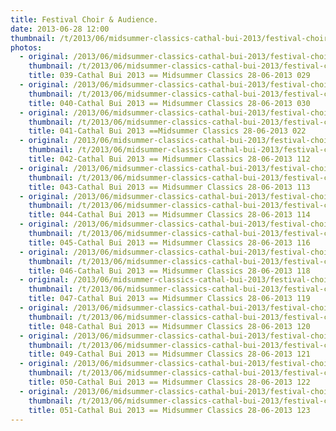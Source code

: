 ```yaml
---
title: Festival Choir & Audience.
date: 2013-06-28 12:00
thumbnail: /t/2013/06/midsummer-classics-cathal-bui-2013/festival-choir-audience/039-cathal-bui-2013-midsummer-classics-28-06-2013-029.jpg
photos:
  - original: /2013/06/midsummer-classics-cathal-bui-2013/festival-choir-audience/039-cathal-bui-2013-midsummer-classics-28-06-2013-029.jpg
    thumbnail: /t/2013/06/midsummer-classics-cathal-bui-2013/festival-choir-audience/039-cathal-bui-2013-midsummer-classics-28-06-2013-029.jpg
    title: 039-Cathal Bui 2013 == Midsummer Classics 28-06-2013 029
  - original: /2013/06/midsummer-classics-cathal-bui-2013/festival-choir-audience/040-cathal-bui-2013-midsummer-classics-28-06-2013-030.jpg
    thumbnail: /t/2013/06/midsummer-classics-cathal-bui-2013/festival-choir-audience/040-cathal-bui-2013-midsummer-classics-28-06-2013-030.jpg
    title: 040-Cathal Bui 2013 == Midsummer Classics 28-06-2013 030
  - original: /2013/06/midsummer-classics-cathal-bui-2013/festival-choir-audience/041-cathal-bui-2013-midsummer-classics-28-06-2013-022.jpg
    thumbnail: /t/2013/06/midsummer-classics-cathal-bui-2013/festival-choir-audience/041-cathal-bui-2013-midsummer-classics-28-06-2013-022.jpg
    title: 041-Cathal Bui 2013 ==Midsummer Classics 28-06-2013 022
  - original: /2013/06/midsummer-classics-cathal-bui-2013/festival-choir-audience/042-cathal-bui-2013-midsummer-classics-28-06-2013-112.jpg
    thumbnail: /t/2013/06/midsummer-classics-cathal-bui-2013/festival-choir-audience/042-cathal-bui-2013-midsummer-classics-28-06-2013-112.jpg
    title: 042-Cathal Bui 2013 == Midsummer Classics 28-06-2013 112
  - original: /2013/06/midsummer-classics-cathal-bui-2013/festival-choir-audience/043-cathal-bui-2013-midsummer-classics-28-06-2013-113.jpg
    thumbnail: /t/2013/06/midsummer-classics-cathal-bui-2013/festival-choir-audience/043-cathal-bui-2013-midsummer-classics-28-06-2013-113.jpg
    title: 043-Cathal Bui 2013 == Midsummer Classics 28-06-2013 113
  - original: /2013/06/midsummer-classics-cathal-bui-2013/festival-choir-audience/044-cathal-bui-2013-midsummer-classics-28-06-2013-114.jpg
    thumbnail: /t/2013/06/midsummer-classics-cathal-bui-2013/festival-choir-audience/044-cathal-bui-2013-midsummer-classics-28-06-2013-114.jpg
    title: 044-Cathal Bui 2013 == Midsummer Classics 28-06-2013 114
  - original: /2013/06/midsummer-classics-cathal-bui-2013/festival-choir-audience/045-cathal-bui-2013-midsummer-classics-28-06-2013-116.jpg
    thumbnail: /t/2013/06/midsummer-classics-cathal-bui-2013/festival-choir-audience/045-cathal-bui-2013-midsummer-classics-28-06-2013-116.jpg
    title: 045-Cathal Bui 2013 == Midsummer Classics 28-06-2013 116
  - original: /2013/06/midsummer-classics-cathal-bui-2013/festival-choir-audience/046-cathal-bui-2013-midsummer-classics-28-06-2013-118.jpg
    thumbnail: /t/2013/06/midsummer-classics-cathal-bui-2013/festival-choir-audience/046-cathal-bui-2013-midsummer-classics-28-06-2013-118.jpg
    title: 046-Cathal Bui 2013 == Midsummer Classics 28-06-2013 118
  - original: /2013/06/midsummer-classics-cathal-bui-2013/festival-choir-audience/047-cathal-bui-2013-midsummer-classics-28-06-2013-119.jpg
    thumbnail: /t/2013/06/midsummer-classics-cathal-bui-2013/festival-choir-audience/047-cathal-bui-2013-midsummer-classics-28-06-2013-119.jpg
    title: 047-Cathal Bui 2013 == Midsummer Classics 28-06-2013 119
  - original: /2013/06/midsummer-classics-cathal-bui-2013/festival-choir-audience/048-cathal-bui-2013-midsummer-classics-28-06-2013-120.jpg
    thumbnail: /t/2013/06/midsummer-classics-cathal-bui-2013/festival-choir-audience/048-cathal-bui-2013-midsummer-classics-28-06-2013-120.jpg
    title: 048-Cathal Bui 2013 == Midsummer Classics 28-06-2013 120
  - original: /2013/06/midsummer-classics-cathal-bui-2013/festival-choir-audience/049-cathal-bui-2013-midsummer-classics-28-06-2013-121.jpg
    thumbnail: /t/2013/06/midsummer-classics-cathal-bui-2013/festival-choir-audience/049-cathal-bui-2013-midsummer-classics-28-06-2013-121.jpg
    title: 049-Cathal Bui 2013 == Midsummer Classics 28-06-2013 121
  - original: /2013/06/midsummer-classics-cathal-bui-2013/festival-choir-audience/050-cathal-bui-2013-midsummer-classics-28-06-2013-122.jpg
    thumbnail: /t/2013/06/midsummer-classics-cathal-bui-2013/festival-choir-audience/050-cathal-bui-2013-midsummer-classics-28-06-2013-122.jpg
    title: 050-Cathal Bui 2013 == Midsummer Classics 28-06-2013 122
  - original: /2013/06/midsummer-classics-cathal-bui-2013/festival-choir-audience/051-cathal-bui-2013-midsummer-classics-28-06-2013-123.jpg
    thumbnail: /t/2013/06/midsummer-classics-cathal-bui-2013/festival-choir-audience/051-cathal-bui-2013-midsummer-classics-28-06-2013-123.jpg
    title: 051-Cathal Bui 2013 == Midsummer Classics 28-06-2013 123
---
```

